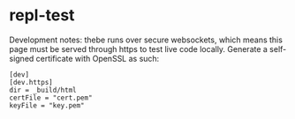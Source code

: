 # repl-test

Development notes: thebe runs over secure websockets, which means this page must be served through https to test live code locally. Generate a self-signed certificate with OpenSSL as such:



```
[dev]
[dev.https]
dir = _build/html
certFile = "cert.pem"
keyFile = "key.pem"
```